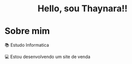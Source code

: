 <h1 align="center">Hello, sou Thaynara!!</h1>

<h1 aling="center">Sobre mim</h1>

📚 Estudo Informatica

💻 Estou desenvolvendo um site de venda
